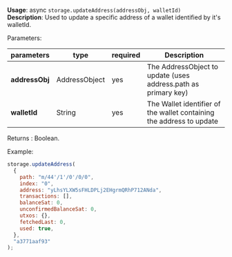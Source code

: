 **Usage**: async `storage.updateAddress(addressObj, walletId)`  
**Description**: Used to update a specific address of a wallet identified by it's walletId.

Parameters:

| parameters     | type          | required | Description                                                          |
| -------------- | ------------- | -------- | -------------------------------------------------------------------- |
| **addressObj** | AddressObject | yes      | The AddressObject to update (uses address.path as primary key)       |
| **walletId**   | String        | yes      | The Wallet identifier of the wallet containing the address to update |

Returns : Boolean.

Example:

```js
storage.updateAddress(
  {
    path: "m/44'/1'/0'/0/0",
    index: "0",
    address: "yLhsYLXW5sFHLDPLj2EHgrmQRhP712ANda",
    transactions: [],
    balanceSat: 0,
    unconfirmedBalanceSat: 0,
    utxos: {},
    fetchedLast: 0,
    used: true,
  },
  "a3771aaf93"
);
```
